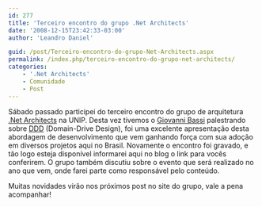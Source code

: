 ```yaml
---
id: 277
title: 'Terceiro encontro do grupo .Net Architects'
date: '2008-12-15T23:42:33-03:00'
author: 'Leandro Daniel'

guid: /post/Terceiro-encontro-do-grupo-Net-Architects.aspx
permalink: /index.php/terceiro-encontro-do-grupo-net-architects/
categories:
    - '.Net Architects'
    - Comunidade
    - Post
---
```


Sábado passado participei do terceiro encontro do grupo de arquitetura [.Net Architects](http://www.dotnetarchitects.net/) na UNIP. Desta vez tivemos o [Giovanni Bassi](http://unplugged.giggio.net/) palestrando sobre [DDD](http://domaindrivendesign.org/books/index.html) (Domain-Drive Design), foi uma excelente apresentação desta abordagem de desenvolvimento que vem ganhando força com sua adoção em diversos projetos aqui no Brasil. Novamente o encontro foi gravado, e tão logo esteja disponível informarei aqui no blog o link para vocês conferirem. O grupo também discutiu sobre o evento que será realizado no ano que vem, onde farei parte como responsável pelo conteúdo.

Muitas novidades virão nos próximos post no site do grupo, vale a pena acompanhar!